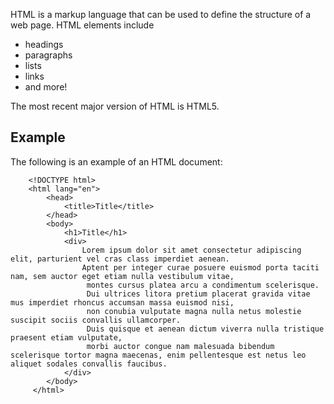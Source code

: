 HTML is a markup language that can be used to define the structure of a web page. HTML elements include* headings* paragraphs* lists* links* and more!The most recent major version of HTML is HTML5.## ExampleThe following is an example of an HTML document:        <!DOCTYPE html>        <html lang="en">            <head>                <title>Title</title>            </head>            <body>                        <h1>Title</h1>                <div>                    Lorem ipsum dolor sit amet consectetur adipiscing elit, parturient vel cras class imperdiet aenean.                     Aptent per integer curae posuere euismod porta taciti nam, sem auctor eget etiam nulla vestibulum vitae,                     montes cursus platea arcu a condimentum scelerisque.                      Dui ultrices litora pretium placerat gravida vitae mus imperdiet rhoncus accumsan massa euismod nisi,                      non conubia vulputate magna nulla netus molestie suscipit sociis convallis ullamcorper.                      Duis quisque et aenean dictum viverra nulla tristique praesent etiam vulputate,                      morbi auctor congue nam malesuada bibendum scelerisque tortor magna maecenas, enim pellentesque est netus leo aliquet sodales convallis faucibus.                </div>            </body>         </html>